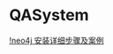 # QASystem
[!neo4j 安装详细步骤及案例](https://blog.csdn.net/weixin_41258131/article/details/129580473?spm=1001.2014.3001.5502)
